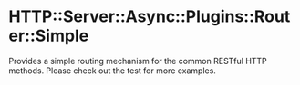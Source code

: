 # HTTP::Server::Async::Plugins::Router::Simple

Provides a simple routing mechanism for the common RESTful HTTP methods.  Please check out the test for more examples.


